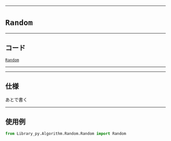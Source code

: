 _____

# `Random`

_____

## コード

[`Random`](https://github.com/titan-23/Library_py/blob/main/Algorithm/Random/Random.py)
<!-- code=https://github.com/titan-23/Library_py/blob/main/Algorithm\Random\Random.py -->

_____

_____

## 仕様

あとで書く

_____

## 使用例

```python
from Library_py.Algorithm.Random.Random import Random
```
